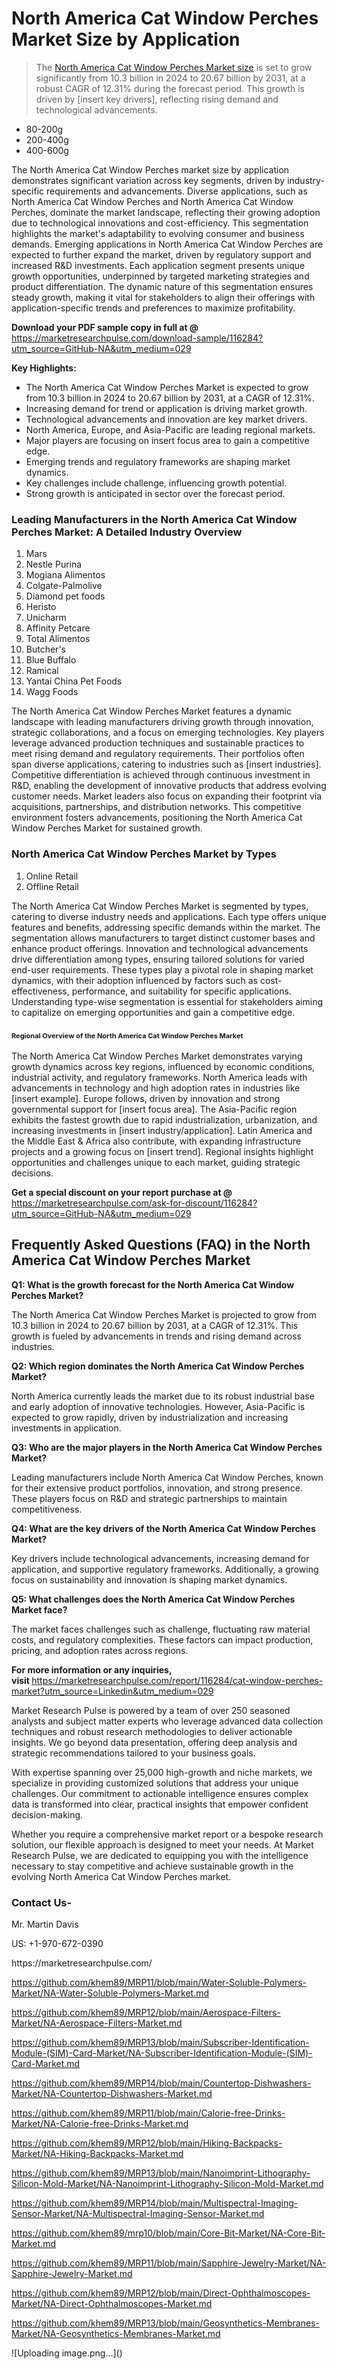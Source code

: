 <h1>North America Cat Window Perches Market&nbsp;Size by Application</h1><blockquote><p>The <a href="https://marketresearchpulse.com/download-sample/116284?utm_source=GitHub-NA&amp;utm_medium=029">North America Cat Window Perches Market size</a> is set to grow significantly from 10.3 billion in 2024 to 20.67 billion by 2031, at a robust CAGR of 12.31% during the forecast period. This growth is driven by [insert key drivers], reflecting rising demand and technological advancements.</p></blockquote><ul><li>80-200g<li> 200-400g<li> 400-600g</li></ul><p>The North America Cat Window Perches market size by application demonstrates significant variation across key segments, driven by industry-specific requirements and advancements. Diverse applications, such as North America Cat Window Perches and North America Cat Window Perches, dominate the market landscape, reflecting their growing adoption due to technological innovations and cost-efficiency. This segmentation highlights the market's adaptability to evolving consumer and business demands. Emerging applications in North America Cat Window Perches are expected to further expand the market, driven by regulatory support and increased R&D investments. Each application segment presents unique growth opportunities, underpinned by targeted marketing strategies and product differentiation. The dynamic nature of this segmentation ensures steady growth, making it vital for stakeholders to align their offerings with application-specific trends and preferences to maximize profitability.</p><p><strong>Download your PDF sample copy in full at @ </strong><a href="https://marketresearchpulse.com/download-sample/116284?utm_source=GitHub-NA&amp;utm_medium=029">https://marketresearchpulse.com/download-sample/116284?utm_source=GitHub-NA&amp;utm_medium=029</a></p><p><strong>Key Highlights: </strong></p><ul><li>The North America Cat Window Perches Market is expected to grow from 10.3 billion in 2024 to 20.67 billion by 2031, at a CAGR of 12.31%.</li><li>Increasing demand for trend or application is driving market growth.</li><li>Technological advancements and innovation are key market drivers.</li><li>North America, Europe, and Asia-Pacific are leading regional markets.</li><li>Major players are focusing on insert focus area to gain a competitive edge.</li><li>Emerging trends and regulatory frameworks are shaping market dynamics.</li><li>Key challenges include challenge, influencing growth potential.</li><li>Strong growth is anticipated in sector over the forecast period.</li></ul><h3>Leading Manufacturers in the North America Cat Window Perches Market: A Detailed Industry Overview</h3><ol><li>Mars</li><li>Nestle Purina</li><li>Mogiana Alimentos</li><li>Colgate-Palmolive</li><li>Diamond pet foods</li><li>Heristo</li><li>Unicharm</li><li>Affinity Petcare</li><li>Total Alimentos</li><li>Butcher's</li><li>Blue Buffalo</li><li>Ramical</li><li>Yantai China Pet Foods</li><li>Wagg Foods</li></ol><div class="flex max-w-full flex-col flex-grow"><div class="min-h-8 text-message flex w-full flex-col items-end gap-2 whitespace-normal break-words [.text-message+&amp;]:mt-5" dir="auto" data-message-author-role="assistant" data-message-id="fd8432e4-4910-450d-b182-61b7bfb0a01f" data-message-model-slug="gpt-4o"><div class="flex w-full flex-col gap-1 empty:hidden first:pt-[3px]"><div class="markdown prose w-full break-words dark:prose-invert light"><p>The North America Cat Window Perches Market features a dynamic landscape with leading manufacturers driving growth through innovation, strategic collaborations, and a focus on emerging technologies. Key players leverage advanced production techniques and sustainable practices to meet rising demand and regulatory requirements. Their portfolios often span diverse applications, catering to industries such as [insert industries]. Competitive differentiation is achieved through continuous investment in R&amp;D, enabling the development of innovative products that address evolving customer needs. Market leaders also focus on expanding their footprint via acquisitions, partnerships, and distribution networks. This competitive environment fosters advancements, positioning the North America Cat Window Perches Market for sustained growth.</p></div></div></div></div><h3>North America Cat Window Perches Market by Types</h3><ol><li>Online Retail<li> Offline Retail</li></ol><div class="flex max-w-full flex-col flex-grow"><div class="min-h-8 text-message flex w-full flex-col items-end gap-2 whitespace-normal break-words [.text-message+&amp;]:mt-5" dir="auto" data-message-author-role="assistant" data-message-id="084470be-0bb7-4664-bddf-5156b4f41249" data-message-model-slug="gpt-4o-mini"><div class="flex w-full flex-col gap-1 empty:hidden first:pt-[3px]"><div class="markdown prose w-full break-words dark:prose-invert light"><p>The North America Cat Window Perches Market is segmented by types, catering to diverse industry needs and applications. Each type offers unique features and benefits, addressing specific demands within the market. The segmentation allows manufacturers to target distinct customer bases and enhance product offerings. Innovation and technological advancements drive differentiation among types, ensuring tailored solutions for varied end-user requirements. These types play a pivotal role in shaping market dynamics, with their adoption influenced by factors such as cost-effectiveness, performance, and suitability for specific applications. Understanding type-wise segmentation is essential for stakeholders aiming to capitalize on emerging opportunities and gain a competitive edge.</p></div></div></div></div><h3><span style="font-size: 11px;">Regional Overview of the North America Cat Window Perches Market</span></h3><div class="flex max-w-full flex-col flex-grow"><div class="min-h-8 text-message flex w-full flex-col items-end gap-2 whitespace-normal break-words [.text-message+&amp;]:mt-5" dir="auto" data-message-author-role="assistant" data-message-id="e9038762-ce64-4e30-91c9-9bd413514231" data-message-model-slug="gpt-4o-mini"><div class="flex w-full flex-col gap-1 empty:hidden first:pt-[3px]"><div class="markdown prose w-full break-words dark:prose-invert light"><p>The North America Cat Window Perches Market demonstrates varying growth dynamics across key regions, influenced by economic conditions, industrial activity, and regulatory frameworks. North America leads with advancements in technology and high adoption rates in industries like [insert example]. Europe follows, driven by innovation and strong governmental support for [insert focus area]. The Asia-Pacific region exhibits the fastest growth due to rapid industrialization, urbanization, and increasing investments in [insert industry/application]. Latin America and the Middle East &amp; Africa also contribute, with expanding infrastructure projects and a growing focus on [insert trend]. Regional insights highlight opportunities and challenges unique to each market, guiding strategic decisions.</p></div></div></div></div><p><strong>Get a special discount on your report purchase at @ </strong><a href="https://marketresearchpulse.com/ask-for-discount/116284?utm_source=GitHub-NA&amp;utm_medium=029">https://marketresearchpulse.com/ask-for-discount/116284?utm_source=GitHub-NA&amp;utm_medium=029</a></p><h2>Frequently Asked Questions (FAQ) in the North America Cat Window Perches Market</h2><p><strong>Q1: What is the growth forecast for the North America Cat Window Perches Market?</strong></p><p>The North America Cat Window Perches Market is projected to grow from 10.3 billion in 2024 to 20.67 billion by 2031, at a CAGR of 12.31%. This growth is fueled by advancements in trends and rising demand across industries.</p><p><strong>Q2: Which region dominates the North America Cat Window Perches Market?</strong></p><p>North America currently leads the market due to its robust industrial base and early adoption of innovative technologies. However, Asia-Pacific is expected to grow rapidly, driven by industrialization and increasing investments in application.</p><p><strong>Q3: Who are the major players in the North America Cat Window Perches Market?</strong></p><p>Leading manufacturers include North America Cat Window Perches, known for their extensive product portfolios, innovation, and strong presence. These players focus on R&amp;D and strategic partnerships to maintain competitiveness.</p><p><strong>Q4: What are the key drivers of the North America Cat Window Perches Market?</strong></p><p>Key drivers include technological advancements, increasing demand for application, and supportive regulatory frameworks. Additionally, a growing focus on sustainability and innovation is shaping market dynamics.</p><p><strong>Q5: What challenges does the North America Cat Window Perches Market face?</strong></p><p>The market faces challenges such as challenge, fluctuating raw material costs, and regulatory complexities. These factors can impact production, pricing, and adoption rates across regions.</p><p><strong>For more information or any inquiries, visit&nbsp;</strong><a href="https://marketresearchpulse.com/report/116284/cat-window-perches-market?utm_source=Linkedin&utm_medium=029">https://marketresearchpulse.com/report/116284/cat-window-perches-market?utm_source=Linkedin&utm_medium=029</a></p><p>Market Research Pulse is powered by a team of over 250 seasoned analysts and subject matter experts who leverage advanced data collection techniques and robust research methodologies to deliver actionable insights. We go beyond data presentation, offering deep analysis and strategic recommendations tailored to your business goals.</p><p>With expertise spanning over 25,000 high-growth and niche markets, we specialize in providing customized solutions that address your unique challenges. Our commitment to actionable intelligence ensures complex data is transformed into clear, practical insights that empower confident decision-making.</p><p>Whether you require a comprehensive market report or a bespoke research solution, our flexible approach is designed to meet your needs. At Market Research Pulse, we are dedicated to equipping you with the intelligence necessary to stay competitive and achieve sustainable growth in the evolving North America Cat Window Perches market.</p><h3><strong>Contact Us-</strong></h3><p>Mr. Martin Davis</p><p>US: +1-970-672-0390</p><p>https://marketresearchpulse.com/</p><p><a href="https://github.com/khem89/MRP11/blob/main/Water-Soluble-Polymers-Market/NA-Water-Soluble-Polymers-Market.md">https://github.com/khem89/MRP11/blob/main/Water-Soluble-Polymers-Market/NA-Water-Soluble-Polymers-Market.md</a></p><p><a href="https://github.com/khem89/MRP12/blob/main/Aerospace-Filters-Market/NA-Aerospace-Filters-Market.md">https://github.com/khem89/MRP12/blob/main/Aerospace-Filters-Market/NA-Aerospace-Filters-Market.md</a></p><p><a href="https://github.com/khem89/MRP13/blob/main/Subscriber-Identification-Module-(SIM)-Card-Market/NA-Subscriber-Identification-Module-(SIM)-Card-Market.md">https://github.com/khem89/MRP13/blob/main/Subscriber-Identification-Module-(SIM)-Card-Market/NA-Subscriber-Identification-Module-(SIM)-Card-Market.md</a></p><p><a href="https://github.com/khem89/MRP14/blob/main/Countertop-Dishwashers-Market/NA-Countertop-Dishwashers-Market.md">https://github.com/khem89/MRP14/blob/main/Countertop-Dishwashers-Market/NA-Countertop-Dishwashers-Market.md</a></p><p><a href="https://github.com/khem89/MRP11/blob/main/Calorie-free-Drinks-Market/NA-Calorie-free-Drinks-Market.md">https://github.com/khem89/MRP11/blob/main/Calorie-free-Drinks-Market/NA-Calorie-free-Drinks-Market.md</a></p><p><a href="https://github.com/khem89/MRP12/blob/main/Hiking-Backpacks-Market/NA-Hiking-Backpacks-Market.md">https://github.com/khem89/MRP12/blob/main/Hiking-Backpacks-Market/NA-Hiking-Backpacks-Market.md</a></p><p><a href="https://github.com/khem89/MRP13/blob/main/Nanoimprint-Lithography-Silicon-Mold-Market/NA-Nanoimprint-Lithography-Silicon-Mold-Market.md">https://github.com/khem89/MRP13/blob/main/Nanoimprint-Lithography-Silicon-Mold-Market/NA-Nanoimprint-Lithography-Silicon-Mold-Market.md</a></p><p><a href="https://github.com/khem89/MRP14/blob/main/Multispectral-Imaging-Sensor-Market/NA-Multispectral-Imaging-Sensor-Market.md">https://github.com/khem89/MRP14/blob/main/Multispectral-Imaging-Sensor-Market/NA-Multispectral-Imaging-Sensor-Market.md</a></p><p><a href="https://github.com/khem89/mrp10/blob/main/Core-Bit-Market/NA-Core-Bit-Market.md">https://github.com/khem89/mrp10/blob/main/Core-Bit-Market/NA-Core-Bit-Market.md</a></p><p><a href="https://github.com/khem89/MRP11/blob/main/Sapphire-Jewelry-Market/NA-Sapphire-Jewelry-Market.md">https://github.com/khem89/MRP11/blob/main/Sapphire-Jewelry-Market/NA-Sapphire-Jewelry-Market.md</a></p><p><a href="https://github.com/khem89/MRP12/blob/main/Direct-Ophthalmoscopes-Market/NA-Direct-Ophthalmoscopes-Market.md">https://github.com/khem89/MRP12/blob/main/Direct-Ophthalmoscopes-Market/NA-Direct-Ophthalmoscopes-Market.md</a></p><p><a href="https://github.com/khem89/MRP13/blob/main/Geosynthetics-Membranes-Market/NA-Geosynthetics-Membranes-Market.md">https://github.com/khem89/MRP13/blob/main/Geosynthetics-Membranes-Market/NA-Geosynthetics-Membranes-Market.md</a></p>
![Uploading image.png…]()
